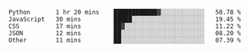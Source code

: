 
<!--START_SECTION:waka-->

```text
Python       1 hr 20 mins    ████████████▓░░░░░░░░░░░░   50.78 %
JavaScript   30 mins         █████░░░░░░░░░░░░░░░░░░░░   19.45 %
CSS          17 mins         ██▓░░░░░░░░░░░░░░░░░░░░░░   11.22 %
JSON         12 mins         ██░░░░░░░░░░░░░░░░░░░░░░░   08.20 %
Other        11 mins         ██░░░░░░░░░░░░░░░░░░░░░░░   07.39 %
```

<!--END_SECTION:waka-->

<!--unk0e-ctrlmd-blitzh-->
